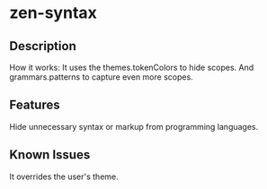 # zen-syntax

## Description

How it works:
It uses the themes.tokenColors to hide scopes. And grammars.patterns to capture even more scopes.

## Features

Hide unnecessary syntax or markup from programming languages.

## Known Issues

It overrides the user's theme.
